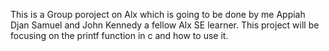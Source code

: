 This is a Group poroject on Alx which is going to be done by me Appiah Djan Samuel and John Kennedy a fellow Alx SE learner. This project will be focusing on the printf function in c and how to use it.
